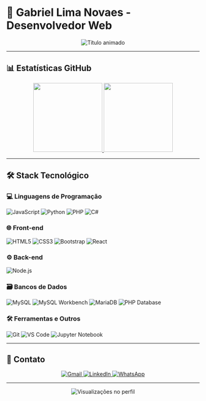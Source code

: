 # 🚀 Gabriel Lima Novaes - Desenvolvedor Web

<div align="center">
  <img src="https://readme-typing-svg.herokuapp.com?font=Fira+Code&weight=600&size=26&duration=4000&pause=1000&color=7A3CE7&center=true&vCenter=true&width=435&lines=Desenvolvedor+Web;Apaixonado+por+Tecnologia;Frontend;Backend;Dados;Soluções+Criativas" alt="Título animado" />
</div>

---

## 📊 Estatísticas GitHub

<div align="center">
  <a href="https://github.com/GabrielLiNovaesDev">
    <img height="180em" src="https://github-readme-stats.vercel.app/api?username=GabrielLiNovaesDev&show_icons=true&theme=radical&hide_border=true&bg_color=0D1117&title_color=7A3CE7&icon_color=7A3CE7&text_color=FFFFFF"/>
    <img height="180em" src="https://github-readme-stats.vercel.app/api/top-langs/?username=GabrielLiNovaesDev&layout=compact&theme=radical&hide_border=true&bg_color=0D1117&title_color=7A3CE7&text_color=FFFFFF&langs_count=8"/>
  </a>
</div>

---

## 🛠️ Stack Tecnológico

### 💻 Linguagens de Programação
![JavaScript](https://img.shields.io/badge/-JavaScript-F7DF1E?style=flat-square&logo=javascript&logoColor=black)
![Python](https://img.shields.io/badge/-Python-3776AB?style=flat-square&logo=python&logoColor=white)
![PHP](https://img.shields.io/badge/-PHP-777BB4?style=flat-square&logo=php&logoColor=white)
![C#](https://img.shields.io/badge/-C%23-239120?style=flat-square&logo=c-sharp&logoColor=white)

### 🌐 Front-end
![HTML5](https://img.shields.io/badge/-HTML5-E34F26?style=flat-square&logo=html5&logoColor=white)
![CSS3](https://img.shields.io/badge/-CSS3-1572B6?style=flat-square&logo=css3&logoColor=white)
![Bootstrap](https://img.shields.io/badge/-Bootstrap-7952B3?style=flat-square&logo=bootstrap&logoColor=white)
![React](https://img.shields.io/badge/-React-61DAFB?style=flat-square&logo=react&logoColor=black)

### ⚙️ Back-end
![Node.js](https://img.shields.io/badge/-Node.js-339933?style=flat-square&logo=node.js&logoColor=white)

### 🗃️ Bancos de Dados
![MySQL](https://img.shields.io/badge/-MySQL-4479A1?style=flat-square&logo=mysql&logoColor=white)
![MySQL Workbench](https://img.shields.io/badge/-MySQL%20Workbench-4479A1?style=flat-square&logo=mysql&logoColor=white)
![MariaDB](https://img.shields.io/badge/-MariaDB-003545?style=flat-square&logo=mariadb&logoColor=white)
![PHP Database](https://img.shields.io/badge/-PHP%20Database-777BB4?style=flat-square&logo=php&logoColor=white)


### 🛠️ Ferramentas e Outros
![Git](https://img.shields.io/badge/-Git-F05032?style=flat-square&logo=git&logoColor=white)
![VS Code](https://img.shields.io/badge/-VS%20Code-007ACC?style=flat-square&logo=visual-studio-code&logoColor=white)
![Jupyter Notebook](https://img.shields.io/badge/-Jupyter%20Notebook-F37626?style=flat-square&logo=jupyter&logoColor=white)

---

## 📱 Contato

<div align="center">
  <a href="mailto:gabrielnovaes654@gmail.com">
    <img src="https://img.shields.io/badge/Gmail-D14836?style=for-the-badge&logo=gmail&logoColor=white" alt="Gmail"/>
  </a>
  <a href="https://www.linkedin.com/in/gabriel-lima-novaes-412b1027a/">
    <img src="https://img.shields.io/badge/LinkedIn-0077B5?style=for-the-badge&logo=linkedin&logoColor=white" alt="LinkedIn"/>
  </a>
  <a href="https://wa.me/5511953885367">
    <img src="https://img.shields.io/badge/WhatsApp-25D366?style=for-the-badge&logo=whatsapp&logoColor=white" alt="WhatsApp"/>
  </a>
</div>

---

<div align="center">
  <img src="https://komarev.com/ghpvc/?username=GabrielLiNovaesDev&color=7A3CE7&style=flat-square" alt="Visualizações no perfil"/>
</div>
